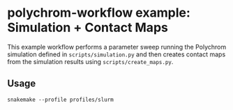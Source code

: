 # polychrom-workflow example: Simulation + Contact Maps

This example workflow performs a parameter sweep running the Polychrom simulation defined in `scripts/simulation.py` and then creates contact maps from the simulation results using `scripts/create_maps.py`.

## Usage

```
snakemake --profile profiles/slurm
```